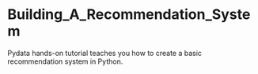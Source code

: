 # Building_A_Recommendation_System
Pydata hands-on tutorial teaches you how to create a basic recommendation system in Python.
